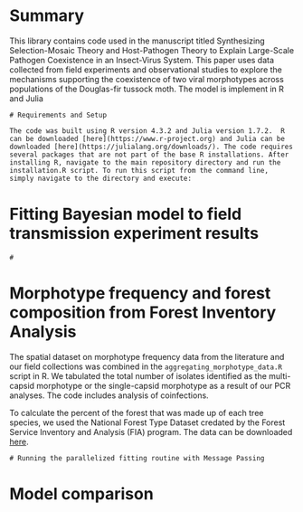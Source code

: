 # Summary

This library contains code used in the manuscript titled Synthesizing Selection-Mosaic Theory and Host-Pathogen Theory to Explain Large-Scale Pathogen Coexistence in an Insect-Virus System. This paper uses data collected from field experiments and observational studies to explore the mechanisms supporting the coexistence of two viral morphotypes across populations of the Douglas-fir tussock moth. The model is implement in R and Julia

```
# Requirements and Setup

The code was built using R version 4.3.2 and Julia version 1.7.2.  R can be downloaded [here](https://www.r-project.org) and Julia can be downloaded [here](https://julialang.org/downloads/). The code requires several packages that are not part of the base R installations. After installing R, navigate to the main repository directory and run the installation.R script. To run this script from the command line, simply navigate to the directory and execute:

```
# Fitting Bayesian model to field transmission experiment results
```
# 
```
# Morphotype frequency and forest composition from Forest Inventory Analysis

The spatial dataset on morphotype frequency data from the literature and our field collections was combined in the `aggregating_morphotype_data.R` script in R. We tabulated the total number of isolates identified as the multi-capsid morphotype or the single-capsid morphotype as a result of our PCR analyses. The code includes analysis of coinfections. 

To calculate the percent of the forest that was made up of each tree species, we used the National Forest Type Dataset credated by the Forest Service Inventory and Analysis (FIA) program. The data can be downloaded [here](https://data.fs.usda.gov/geodata/rastergateway/forest_type/). 


```
# Running the parallelized fitting routine with Message Passing

```
# Model comparison


